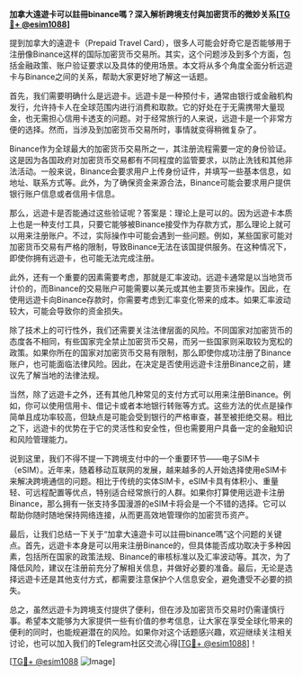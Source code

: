 **加拿大遠遊卡可以註冊binance嗎？深入解析跨境支付與加密货币的微妙关系[[TG💪+ @esim1088](https://t.me/s/esim1088)]**

提到加拿大的遠遊卡（Prepaid Travel Card），很多人可能会好奇它是否能够用于注册像Binance这样的国际加密货币交易所。其实，这个问题涉及到多个方面，包括金融政策、账户验证要求以及具体的使用场景。本文将从多个角度全面分析远遊卡与Binance之间的关系，帮助大家更好地了解这一话题。

首先，我们需要明确什么是远遊卡。远遊卡是一种预付卡，通常由银行或金融机构发行，允许持卡人在全球范围内进行消费和取款。它的好处在于无需携带大量现金，也无需担心信用卡透支的问题。对于经常旅行的人来说，远遊卡是一个非常方便的选择。然而，当涉及到加密货币交易所时，事情就变得稍微复杂了。

Binance作为全球最大的加密货币交易所之一，其注册流程需要一定的身份验证。这是因为各国政府对加密货币交易都有不同程度的监管要求，以防止洗钱和其他非法活动。一般来说，Binance会要求用户上传身份证件，并填写一些基本信息，如地址、联系方式等。此外，为了确保资金来源合法，Binance可能会要求用户提供银行账户信息或者信用卡信息。

那么，远遊卡是否能通过这些验证呢？答案是：理论上是可以的。因为远遊卡本质上也是一种支付工具，只要它能够被Binance接受作为存款方式，那么理论上就可以用来注册账户。不过，实际操作中可能会遇到一些问题。例如，某些国家可能对加密货币交易有严格的限制，导致Binance无法在该国提供服务。在这种情况下，即使你拥有远遊卡，也可能无法完成注册。

此外，还有一个重要的因素需要考虑，那就是汇率波动。远遊卡通常是以当地货币计价的，而Binance的交易账户可能需要以美元或其他主要货币来操作。因此，在使用远遊卡向Binance存款时，你需要考虑到汇率变化带来的成本。如果汇率波动较大，可能会导致你的资金损失。

除了技术上的可行性外，我们还需要关注法律层面的风险。不同国家对加密货币的态度各不相同，有些国家完全禁止加密货币交易，而另一些国家则采取较为宽松的政策。如果你所在的国家对加密货币交易有限制，那么即使你成功注册了Binance账户，也可能面临法律风险。因此，在决定是否使用远遊卡注册Binance之前，建议先了解当地的法律法规。

当然，除了远遊卡之外，还有其他几种常见的支付方式可以用来注册Binance。例如，你可以使用信用卡、借记卡或者本地银行转账等方式。这些方法的优点是操作简单且成功率较高，但缺点是可能会受到银行的严格审查，甚至被拒绝交易。相比之下，远遊卡的优势在于它的灵活性和安全性，但也需要用户具备一定的金融知识和风险管理能力。

说到这里，我们不得不提一下跨境支付中的一个重要环节——电子SIM卡（eSIM）。近年来，随着移动互联网的发展，越来越多的人开始选择使用eSIM卡来解决跨境通信的问题。相比于传统的实体SIM卡，eSIM卡具有体积小、重量轻、可远程配置等优点，特别适合经常旅行的人群。如果你打算使用远遊卡注册Binance，那么拥有一张支持多国漫游的eSIM卡将会是一个不错的选择。它可以帮助你随时随地保持网络连接，从而更高效地管理你的加密货币资产。

最后，让我们总结一下关于“加拿大遠遊卡可以註冊binance嗎”这个问题的关键点。首先，远遊卡本身是可以用来注册Binance的，但具体能否成功取决于多种因素，包括所在国家的政策法规、Binance的审核标准以及汇率波动等。其次，为了降低风险，建议在注册前充分了解相关信息，并做好必要的准备。最后，无论是选择远遊卡还是其他支付方式，都需要注意保护个人信息安全，避免遭受不必要的损失。

总之，虽然远遊卡为跨境支付提供了便利，但在涉及加密货币交易时仍需谨慎行事。希望本文能够为大家提供一些有价值的参考信息，让大家在享受全球化带来的便利的同时，也能规避潜在的风险。如果你对这个话题感兴趣，欢迎继续关注相关讨论，也可以加入我们的Telegram社区交流心得[[TG💪+ @esim1088](https://t.me/s/esim1088)]！

[[TG💪+ @esim1088](https://t.me/s/esim1088) ![Image](https://i.postimg.cc/4NQfJmqS/Snipaste-2025-05-13-00-14-12.png)]